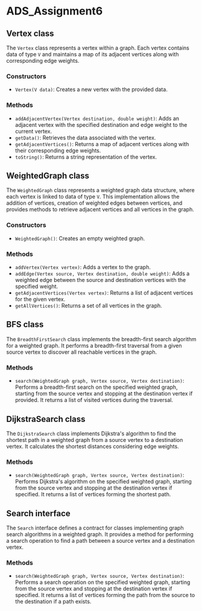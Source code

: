 # ADS_Assignment6

## Vertex class

The `Vertex` class represents a vertex within a graph. Each vertex contains data of type `V` and maintains a map of its adjacent vertices along with corresponding edge weights.

### Constructors

- `Vertex(V data)`: Creates a new vertex with the provided data.

### Methods

- `addAdjacentVertex(Vertex destination, double weight)`: Adds an adjacent vertex with the specified destination and edge weight to the current vertex.
- `getData()`: Retrieves the data associated with the vertex.
- `getAdjacentVertices()`: Returns a map of adjacent vertices along with their corresponding edge weights.
- `toString()`: Returns a string representation of the vertex.

## WeightedGraph class

The `WeightedGraph` class represents a weighted graph data structure, where each vertex is linked to data of type `V`. This implementation allows the addition of vertices, creation of weighted edges between vertices, and provides methods to retrieve adjacent vertices and all vertices in the graph.

### Constructors

- `WeightedGraph()`: Creates an empty weighted graph.

### Methods

- `addVertex(Vertex vertex)`: Adds a vertex to the graph.
- `addEdge(Vertex source, Vertex destination, double weight)`: Adds a weighted edge between the source and destination vertices with the specified weight.
- `getAdjacentVertices(Vertex vertex)`: Returns a list of adjacent vertices for the given vertex.
- `getAllVertices()`: Returns a set of all vertices in the graph.

## BFS class

The `BreadthFirstSearch` class implements the breadth-first search algorithm for a weighted graph. It performs a breadth-first traversal from a given source vertex to discover all reachable vertices in the graph.

### Methods

- `search(WeightedGraph graph, Vertex source, Vertex destination)`: Performs a breadth-first search on the specified weighted graph, starting from the source vertex and stopping at the destination vertex if provided. It returns a list of visited vertices during the traversal.

## DijkstraSearch class

The `DijkstraSearch` class implements Dijkstra's algorithm to find the shortest path in a weighted graph from a source vertex to a destination vertex. It calculates the shortest distances considering edge weights.

### Methods

- `search(WeightedGraph graph, Vertex source, Vertex destination)`: Performs Dijkstra's algorithm on the specified weighted graph, starting from the source vertex and stopping at the destination vertex if specified. It returns a list of vertices forming the shortest path.

## Search interface

The `Search` interface defines a contract for classes implementing graph search algorithms in a weighted graph. It provides a method for performing a search operation to find a path between a source vertex and a destination vertex.

### Methods

- `search(WeightedGraph graph, Vertex source, Vertex destination)`: Performs a search operation on the specified weighted graph, starting from the source vertex and stopping at the destination vertex if specified. It returns a list of vertices forming the path from the source to the destination if a path exists.
